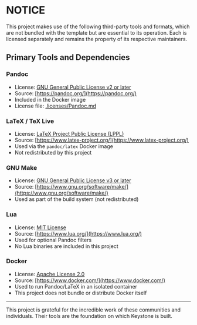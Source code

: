 # NOTICE

This project makes use of the following third-party tools and formats, which are not bundled with the template but are essential to its operation. Each is licensed separately and remains the property of its respective maintainers.

## Primary Tools and Dependencies

### Pandoc

- License: [GNU General Public License v2 or later](https://www.gnu.org/licenses/old-licenses/gpl-2.0.html)
- Source: [https://pandoc.org/](https://pandoc.org/)
- Included in the Docker image
- License file: [.licenses/Pandoc.md](.licenses/Pandoc.md)

### LaTeX / TeX Live

- License: [LaTeX Project Public License (LPPL)](https://www.latex-project.org/lppl/)
- Source: [https://www.latex-project.org/](https://www.latex-project.org/)
- Used via the `pandoc/latex` Docker image
- Not redistributed by this project

### GNU Make

- License: [GNU General Public License v3 or later](https://www.gnu.org/licenses/gpl-3.0.html)
- Source: [https://www.gnu.org/software/make/](https://www.gnu.org/software/make/)
- Used as part of the build system (not redistributed)

### Lua

- License: [MIT License](https://www.lua.org/license.html)
- Source: [https://www.lua.org/](https://www.lua.org/)
- Used for optional Pandoc filters
- No Lua binaries are included in this project

### Docker

- License: [Apache License 2.0](https://www.apache.org/licenses/LICENSE-2.0)
- Source: [https://www.docker.com/](https://www.docker.com/)
- Used to run Pandoc/LaTeX in an isolated container
- This project does not bundle or distribute Docker itself

---

This project is grateful for the incredible work of these communities and individuals. Their tools are the foundation on which Keystone is built.
